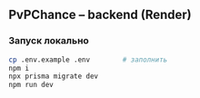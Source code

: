 ## PvPChance – backend (Render)

### Запуск локально
```bash
cp .env.example .env        # заполнить
npm i
npx prisma migrate dev
npm run dev
